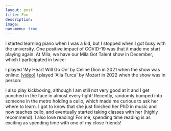 ```yaml
---
layout: post
title: Fun
description: 
image: 
nav-menu: true
---
```


I started learning piano when I was a kid, but I stopped when I got busy with the university. One positive impact of COVID-19 was that it made me start playing again. At Mila, we have our Mila Got Talent show in December, which I participated in twice:

I played 'My Heart Will Go On' by Celine Dion in 2021 when the show was online: <a href="https://drive.google.com/file/d/1qAO4XGsoHRJ6J7iyfh8owQkvXP2dk2p1/view?usp=sharing">[video]</a></dt>
I played 'Alla Turca' by Mozart in 2022 when the show was in person:


<be> I also play kickboxing, although I am still not very good at it and I get punched in the face in almost every fight! Recently, randomly bumped into someone in the metro holding a cello, which made me curious to ask her where to learn. I got to know that she just finished her PhD in music and now teaches cello, and eventually started taking classes with her (highly recommend). I also love reading! For me, spending time reading is as exciting as spending time with one of my close friends!

